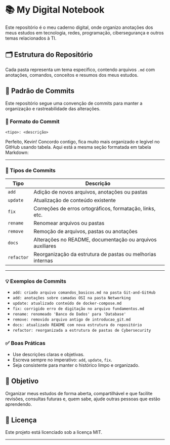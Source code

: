 # 📚 My Digital Notebook

Este repositório é o meu caderno digital, onde organizo anotações dos meus estudos em tecnologia, redes, programação, cibersegurança e outros temas relacionados à TI.

## 🗂️ Estrutura do Repositório

Cada pasta representa um tema específico, contendo arquivos `.md` com anotações, comandos, conceitos e resumos dos meus estudos.

## 📜 Padrão de Commits

Este repositório segue uma convenção de commits para manter a organização e rastreabilidade das alterações.

### 🧠 Formato do Commit

```
<tipo>: <descrição>
```

Perfeito, Kevin! Concordo contigo, fica muito mais organizado e legível no GitHub usando tabela. Aqui está a mesma seção formatada em tabela Markdown:

---

### 🚀 Tipos de Commits

| Tipo       | Descrição                                                  |
| ---------- | ---------------------------------------------------------- |
| `add`      | Adição de novos arquivos, anotações ou pastas              |
| `update`   | Atualização de conteúdo existente                          |
| `fix`      | Correções de erros ortográficos, formatação, links, etc.   |
| `rename`   | Renomear arquivos ou pastas                                |
| `remove`   | Remoção de arquivos, pastas ou anotações                   |
| `docs`     | Alterações no README, documentação ou arquivos auxiliares  |
| `refactor` | Reorganização da estrutura de pastas ou melhorias internas |

---

### 💡 Exemplos de Commits

- `add: criado arquivo comandos_basicos.md na pasta Git-and-GitHub`
- `add: anotações sobre camadas OSI na pasta Networking`
- `update: atualizado conteúdo de docker-compose.md`
- `fix: corrigido erro de digitação no arquivo fundamentos.md`
- `rename: renomeado 'Banco de Dados' para 'Database'`
- `remove: removido arquivo antigo de introducao_git.md`
- `docs: atualizado README com nova estrutura do repositório`
- `refactor: reorganizada a estrutura de pastas de Cybersecurity`

### ✅ Boas Práticas

- Use descrições claras e objetivas.
- Escreva sempre no imperativo: `add`, `update`, `fix`.
- Seja consistente para manter o histórico limpo e organizado.

## 🚀 Objetivo

Organizar meus estudos de forma aberta, compartilhável e que facilite revisões, consultas futuras e, quem sabe, ajude outras pessoas que estão aprendendo.

## 📄 Licença

Este projeto está licenciado sob a licença MIT.

---
